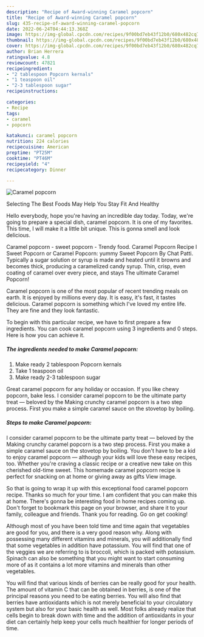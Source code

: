 ```yaml
---
description: "Recipe of Award-winning Caramel popcorn"
title: "Recipe of Award-winning Caramel popcorn"
slug: 435-recipe-of-award-winning-caramel-popcorn
date: 2022-06-24T04:44:13.368Z
image: https://img-global.cpcdn.com/recipes/9f00bd7eb43f12b0/680x482cq70/caramel-popcorn-recipe-main-photo.jpg
thumbnail: https://img-global.cpcdn.com/recipes/9f00bd7eb43f12b0/680x482cq70/caramel-popcorn-recipe-main-photo.jpg
cover: https://img-global.cpcdn.com/recipes/9f00bd7eb43f12b0/680x482cq70/caramel-popcorn-recipe-main-photo.jpg
author: Brian Herrera
ratingvalue: 4.8
reviewcount: 47821
recipeingredient:
- "2 tablespoon Popcorn kernals"
- "1 teaspoon oil"
- "2-3 tablespoon sugar"
recipeinstructions:

categories:
- Recipe
tags:
- caramel
- popcorn

katakunci: caramel popcorn 
nutrition: 224 calories
recipecuisine: American
preptime: "PT25M"
cooktime: "PT46M"
recipeyield: "4"
recipecategory: Dinner

---
```



![Caramel popcorn](https://img-global.cpcdn.com/recipes/9f00bd7eb43f12b0/680x482cq70/caramel-popcorn-recipe-main-photo.jpg)

Selecting The Best Foods May Help You Stay Fit And Healthy

Hello everybody, hope you're having an incredible day today. Today, we're going to prepare a special dish, caramel popcorn. It is one of my favorites. This time, I will make it a little bit unique. This is gonna smell and look delicious.

Caramel popcorn - sweet popcorn - Trendy food. Caramel Popcorn Recipe l Sweet Popcorn or Caramel Popcorn: yummy Sweet Popcorn By Chat Patti. Typically a sugar solution or syrup is made and heated until it browns and becomes thick, producing a caramelized candy syrup. Thin, crisp, even coating of caramel over every piece, and stays The ultimate Caramel Popcorn!

Caramel popcorn is one of the most popular of recent trending meals on earth. It is enjoyed by millions every day. It is easy, it's fast, it tastes delicious. Caramel popcorn is something which I've loved my entire life. They are fine and they look fantastic.


To begin with this particular recipe, we have to first prepare a few ingredients. You can cook caramel popcorn using 3 ingredients and 0 steps. Here is how you can achieve it.

<!--inarticleads1-->

##### The ingredients needed to make Caramel popcorn:

1. Make ready 2 tablespoon Popcorn kernals
1. Take 1 teaspoon oil
1. Make ready 2-3 tablespoon sugar


Great caramel popcorn for any holiday or occasion. If you like chewy popcorn, bake less. I consider caramel popcorn to be the ultimate party treat — beloved by the Making crunchy caramel popcorn is a two step process. First you make a simple caramel sauce on the stovetop by boiling. 

<!--inarticleads2-->

##### Steps to make Caramel popcorn:



I consider caramel popcorn to be the ultimate party treat — beloved by the Making crunchy caramel popcorn is a two step process. First you make a simple caramel sauce on the stovetop by boiling. You don&#39;t have to be a kid to enjoy caramel popcorn — although your kids will love these easy recipes, too. Whether you&#39;re craving a classic recipe or a creative new take on this cherished old-time sweet. This homemade caramel popcorn recipe is perfect for snacking on at home or giving away as gifts View image. 

So that is going to wrap it up with this exceptional food caramel popcorn recipe. Thanks so much for your time. I am confident that you can make this at home. There's gonna be interesting food in home recipes coming up. Don't forget to bookmark this page on your browser, and share it to your family, colleague and friends. Thank you for reading. Go on get cooking!

Although most of you have been told time and time again that vegetables are good for you, and there is a very good reason why. Along with possessing many different vitamins and minerals, you will additionally find that some vegetables in addition have potassium. You will find that one of the veggies we are referring to is broccoli, which is packed with potassium. Spinach can also be something that you might want to start consuming more of as it contains a lot more vitamins and minerals than other vegetables.

You will find that various kinds of berries can be really good for your health. The amount of vitamin C that can be obtained in berries, is one of the principal reasons you need to be eating berries. You will also find that berries have antioxidants which is not merely beneficial to your circulatory system but also for your basic health as well. Most folks already realize that cells begin to break down with time and the addition of antioxidants in your diet can certainly help keep your cells much healthier for longer periods of time.
